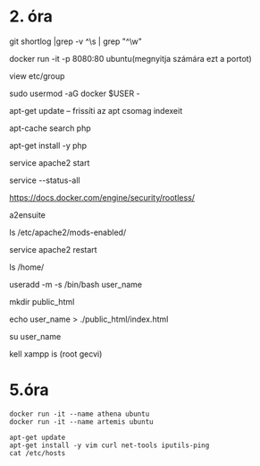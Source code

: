 # 2. óra

git shortlog |grep -v ^\s | grep "^\w"

docker run -it -p 8080:80 ubuntu(megnyitja számára ezt a portot)

view etc/group

sudo usermod -aG docker $USER - 

apt-get update – frissíti az apt csomag indexeit

apt-cache search php

apt-get install -y php

service apache2 start

service --status-all

https://docs.docker.com/engine/security/rootless/

a2ensuite 

ls /etc/apache2/mods-enabled/

service apache2 restart

ls /home/

useradd -m -s /bin/bash user_name

mkdir public_html

echo user_name > ./public_html/index.html

su user_name

kell xampp is (root gecvi)

# 5.óra

```console
docker run -it --name athena ubuntu
docker run -it --name artemis ubuntu

apt-get update
apt-get install -y vim curl net-tools iputils-ping
cat /etc/hosts
```
